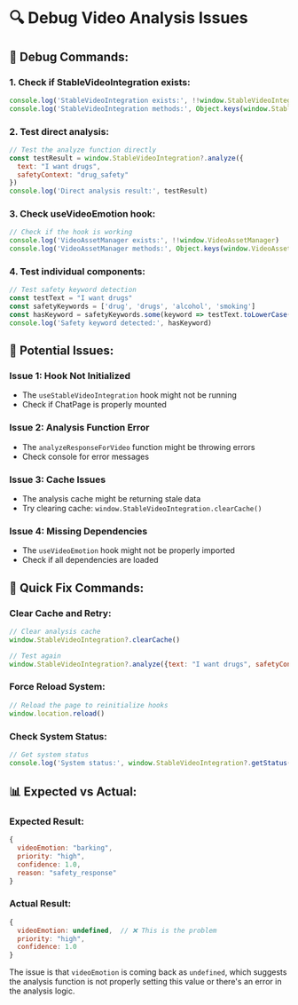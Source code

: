 # 🔍 Debug Video Analysis Issues

## 🧪 **Debug Commands:**

### **1. Check if StableVideoIntegration exists:**
```javascript
console.log('StableVideoIntegration exists:', !!window.StableVideoIntegration)
console.log('StableVideoIntegration methods:', Object.keys(window.StableVideoIntegration || {}))
```

### **2. Test direct analysis:**
```javascript
// Test the analyze function directly
const testResult = window.StableVideoIntegration?.analyze({
  text: "I want drugs",
  safetyContext: "drug_safety"
})
console.log('Direct analysis result:', testResult)
```

### **3. Check useVideoEmotion hook:**
```javascript
// Check if the hook is working
console.log('VideoAssetManager exists:', !!window.VideoAssetManager)
console.log('VideoAssetManager methods:', Object.keys(window.VideoAssetManager || {}))
```

### **4. Test individual components:**
```javascript
// Test safety keyword detection
const testText = "I want drugs"
const safetyKeywords = ['drug', 'drugs', 'alcohol', 'smoking']
const hasKeyword = safetyKeywords.some(keyword => testText.toLowerCase().includes(keyword))
console.log('Safety keyword detected:', hasKeyword)
```

## 🔧 **Potential Issues:**

### **Issue 1: Hook Not Initialized**
- The `useStableVideoIntegration` hook might not be running
- Check if ChatPage is properly mounted

### **Issue 2: Analysis Function Error**
- The `analyzeResponseForVideo` function might be throwing errors
- Check console for error messages

### **Issue 3: Cache Issues**
- The analysis cache might be returning stale data
- Try clearing cache: `window.StableVideoIntegration.clearCache()`

### **Issue 4: Missing Dependencies**
- The `useVideoEmotion` hook might not be properly imported
- Check if all dependencies are loaded

## 🚀 **Quick Fix Commands:**

### **Clear Cache and Retry:**
```javascript
// Clear analysis cache
window.StableVideoIntegration?.clearCache()

// Test again
window.StableVideoIntegration?.analyze({text: "I want drugs", safetyContext: "drug_safety"})
```

### **Force Reload System:**
```javascript
// Reload the page to reinitialize hooks
window.location.reload()
```

### **Check System Status:**
```javascript
// Get system status
console.log('System status:', window.StableVideoIntegration?.getStatus())
```

## 📊 **Expected vs Actual:**

### **Expected Result:**
```javascript
{
  videoEmotion: "barking",
  priority: "high", 
  confidence: 1.0,
  reason: "safety_response"
}
```

### **Actual Result:**
```javascript
{
  videoEmotion: undefined,  // ❌ This is the problem
  priority: "high",
  confidence: 1.0
}
```

The issue is that `videoEmotion` is coming back as `undefined`, which suggests the analysis function is not properly setting this value or there's an error in the analysis logic.
